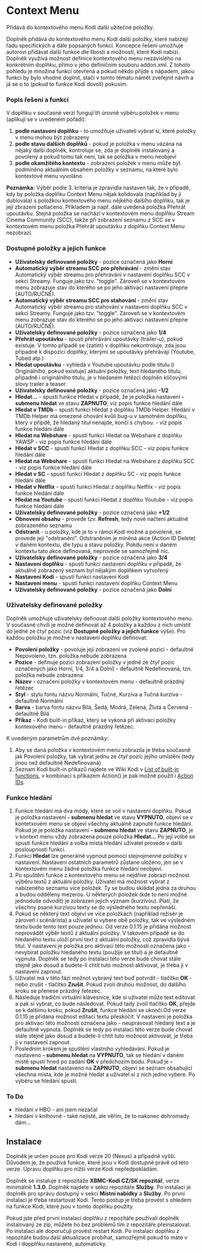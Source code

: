 # Context Menu
Přidává do kontextového menu Kodi další užitečné položky.

Doplněk přidává do kontextového menu Kodi další položky, které nabízejí řadu specifických a dále popsaných funkcí. Koncepce řešení umožňuje autorovi přidávat další funkce dle libosti a možností, které Kodi nabízí. Doplněk využívá možnost definice kontextového menu nezávislého na konkrétním doplňku, přímo v jeho definičním souboru addon.xml. Z tohoto pohledu je množina funkcí otevřená a pokud někdo přijde s nápadem, jakou funkci by bylo vhodné doplnit, stačí v tomto tématu námět zveřejnit návrh a já se o to (pokud to funkce Kodi dovolí) pokusím.

### Popis řešení a funkcí

V doplňku v současné verzi fungují tři úrovně výběru položek v menu (aplikují se v uvedeném pořadí):
1. **podle nastavení doplňku** - to umožňuje uživateli vybrat si, které položky v menu mohou být zobrazeny
2. **podle stavu dalších doplňků** - pokud je položka v menu vázána na nějaký další doplněk, kontroluje se, zda je doplněk instalovaný a povolený a pokud tomu tak není, tak se položka v menu neobjeví
3. **podle okamžitého kontextu** - zobrazení položek v menu může být podmíněno aktuálním obsahem položky v seznamu, na které bylo kontextové menu vyvoláno

**Poznámka:** Výběr podle 3. kritéria je zpravidla nastaven tak, že v případě, kdy by položka doplňku Context Menu nějak kolidovala (například by ji dublovala) s položkou kontextového menu nějkého dalšího doplňku, tak je její zbrazení potlačeno. Příkladem ja např. dále uvedená položka Přehrát upoutávku. Stejná položka se nachází v kontextovém menu doplňku Stream Cinema Community (SCC), takže při zobrazení seznamu z SCC se v kontextovém menu položka Přehrát upoutávku z doplňku Context Menu nezobrazí.

### Dostupné položky a jejich funkce

- **Uživatelsky definované položky** - pozice označená jako **Horní**
- **Automatický výběr streamu SCC pro přehrávání** - změní stav Automatický výběr streamu pro přehrávání v nastavení doplňku SCC v sekci Streamy. Funguje jako tzv. "toggle". Zároveň se v kontextovém menu zobrazuje stav do kterého se po jeho aktivaci nastavení přepne (AUTO/RUČNĚ).
- **Automatický výběr streamu SCC pro stahování** - změní stav Automatický výběr streamu pro stahování v nastavení doplňku SCC v sekci Streamy. Funguje jako tzv. "toggle". Zároveň se v kontextovém menu zobrazuje stav do kterého se po jeho aktivaci nastavení přepne (AUTO/RUČNĚ).
- **Uživatelsky definované položky** - pozice označená jako **1/4**
- **Přehrát upoutávku** - spustí přehrávání upoutávky (trailer-u), pokud existuje. V tomto případě se (zatím) v doplňku nekontroluje, zda jsou případně k dispozici doplňky, kterými se upoutávky přehrávají (Youtube, Tubed atp.)
- **Hledat upoutávku** - vyhledá v Youtube upoutávku podle titulu (i Originálního, pokud existuje) aktuání položky, text hledaného titulu, případně i originálního titulu, je v hledaném řetězci doplněn klíčovými slovy trailer a teaser
- **Uživatelsky definované položky** - pozice označená jako **-1/2**
- **Hledat...** - spustí funkce Hledat v případě, že je položka nastavení **- submenu hledat** ve stavu **ZAPNUTO**, viz popis funkce hledání dále
- **Hledat v TMDb** - spustí funkci Hledat z doplňku TMDb Helper. Hledání v TMDb Helper má omezené chování kvůli bug-u v samotném doplňku, který v přípdě, že hledaný titul nenajde, končí s chybou. - viz popis funkce hledání dále
- **Hledat na Webshare** - spustí funkci Hledat na Webshare z doplňku YAWSP - viz popis funkce hledání dále
- **Hledat v SCC** - spustí funkci Hledat z doplňku SCC - viz popis funkce hledání dále
- **Hledat na Webshare** - spustí funkci Hledat na Webshare z doplňku SCC - viz popis funkce hledání dále
- **Hledat v SC** - spustí funkci Hledat z doplňku SC - viz popis funkce hledání dále
- **Hledat v Netflix** - spustí funkci Hledat z doplňku Netflix - viz popis funkce hledání dále
- **Hledat na Youtube** - spustí funkci Hledat z doplňku Youtube - viz popis funkce hledání dále
- **Uživatelsky definované položky** - pozice označená jako **+1/2**
- **Obnovení obsahu** - provede tzv. **Refresh**, tedy nové načtení aktuálně zobrazeného seznamu
- **Odstranit** - u položky, kde je to v rámci Kodi možné a povolené, se provede její "odstranění". Odstraněním je míněná akce (Action ID Delete) v daném kontextu, dle typu a stavu položky. Pokdu není v daném kontextu tato akce definovaná, neprovede se samozřejmě nic.
- **Uživatelsky definované položky** - pozice označená jako **3/4**
- **Nastavení doplňku** - spustí funkci nastavení doplňku v případě, že aktuálně zobrazený seznam byl nějakým doplňkem vytvořený
- **Nastavení Kodi** - spustí funkci nastavení Kodi
- **Nastavení menu** - spustí funkci nastavení doplňku Context Menu
- **Uživatelsky definované položky** - pozice označená jako **Dolní**

### Uživatelsky definované položky

Doplněk umožňuje uživatelsky definovat další položky kontextového menu. V současné chvíli je možné definovat až 4 položky a každou z nich umístit do jedné ze čtyř pozic (viz **Dostupné položky a jejich funkce** výše). Pro každou položku je možné v nastavení doplňku definovat:

- **Povolení položky** - povoluje její zobrazení ve zvolené pozici - defaultně Nepovoleno, tzn. položka nebude zobrazena
- **Pozice** - definuje pozici zobrazení položky v jedné ze čtyř pozic označených jako Horní, 1/4, 3/4 a Dolní) - defaultně Nedefinovaná, tzn. položka nebude zobrazena
- **Název** - označení položky v kontextovém menu - defaultně prázdný řetězec
- **Styl** - stylu fontu názvu Normální, Tučné, Kurzíva a Tučná kurzíva - defaultně Normální
- **Barva** - barva fontu názvu Bílá, Šedá, Modrá, Zelená, Žlutá a Červená - defaultně Bílá
- **Příkaz** - Kodi built-in příkaz, který se vykoná při aktivaci položky kontexového menu - defaultně prázdný řetězec.

K uvedeným parametrům dvě poznámky:

1. Aby se daná položka v kontextovém menu zobrazila je třeba současně jak Povolení položky, tak vybrat jednu ze čtyř pozic jejího umístění (tedy jinou než defaultně Nedefinovaná)
2. Seznam Kodi built-in příkazů najdete ve Wiki Kodi v [List of built-in functions](https://kodi.wiki/view/List_of_built-in_functions), v kombinaci s příkazem Action() je pak možné použít i [Action IDs](https://kodi.wiki/view/Action_IDs).

### Funkce hledání

1. Funkce hledání má dva módy, které se volí v nastavení doplňku. Pokud je položka nastavení **- submenu hledat** ve stavu **VYPNUTO**, objeví se v kontetxovém menu se objeví všechny aktuálně zapnuté funkce hledání. Pokud je je položka nastavení **- submenu hledat** ve stavu **ZAPNUTO**, je v kontext menu vždy zobrazena pouze položka **Hledat...** Po její volbě se spustí funkce hledání a volba místa hledání uživatel provede v další posloupnosti funkcí.
2. Funkci **Hledat** lze generálně vypnout pomocí stejnojmenné položky v nastavení. Nastavení ostatních parametrů zůstane uloženo, jen se v kontextovém menu žádné položka funkce hledání neobjeví.
3. Po spuštění funkce z kontextového menu se nejdříve zobrazí možnost výběru textů z aktuální položky. Uživatel má možnost vybrat z nabízeného seznamu více položek. Ty se budou skládat jedna za druhou a budou odděleny mezerou. U některých položek (kde to není možné jednoduše odvodit) je zobrazen jejich význam (kurzívou). Platí, že všechny psané kurzívou texty se do výsledného textu nepřenáší.
4. Pokud se některý text objeví ve více položkách (například režisér je zároveň i scénárista) a uživatel si vybere obě položky, tak ve výsledném textu bude tento text pouze jednou. Od verze 0.1.15 je přidána možnost neprovádět výběr textů z aktuální položky. V takovém případě se do hledaného textu uloží první text z aktuální položky, což zpravidla bývá titul. V nastavení je položka pro aktivaci této možnosti označena jako - nevybírat položku hledaného textu (použije se titul) a je defaultně vypnuta. Doplněk se tedy po instalaci této verze bude chovat stále stejně jako dosud a budete-li chtít tuto možnost aktivovat, je třeba ji v nastavení zapnout.
5. Uživatel má v této fázi možnot vybraný text buď potvrdit - tlačítko **OK** - nebo zrušit - tlačítko **Zrušit**. Pokud zvolí druhou možnost, do dalšího kroku se přenese prázdný řetezec.
6. Následuje tradiční virtuálni klávesnice, kde si uživatel může text editovat a pak si vybrat, co bude následovat. Pokud tady zvolí tlačítko **OK**, přejde se k dalšímu kroku, pokud **Zrušit**, funkce hledání se ukončí.Od verze 0.1.15 je přidána možnost editaci textu přeskočit. V nastavení je položka pro aktivaci této možnosti označena jako - neupravovat hledaný text a je defaultně vypnuta. Doplněk se tedy po instalaci této verze bude chovat stále stejně jako dosud a budete-li chtít tuto možnost aktivovat, je třeba ji v nastavení zapnout.
7. Posledním krokem je spuštění vlastního vyhledávání. Pokud je nastaveno **- submenu hledat** na **VYPNUTO**, tak se hledání v daném místě spustí hned po zadání **OK** v předchozím bodu. Pokud je **- submenu hledat** nastaveno na **ZAPNUTO**, objeví se seznam obsahující všechna místa, kde je možné hledat a uživatel si z nich jedno vybere. Po výběru se hledání spustí.

### To Do

- hledání v HBO - ani jsem nezačal
- hledání v knihovně - také nejisté, ale věřím, že to nakonec dohromady dám...

## Instalace

Doplněk je určen pouze pro Kodi verze 20 (Nexus) a případně vyšší. Důvodem je, že používá funkce, které jsou v Kodi dostupné právě od této verze. Úpravu doplňku pro nižší verze Kodi nepředpokládám.

Doplněk se instaluje z repozitáže **XBMC-Kodi CZ/SK repozitář**, verze minimálně **1.3.0**. Doplněk najdete v sekci repozitáře **Služby**. Po instalaci je doplněk pro správu dostupný v sekci **Místní nabídky** a **Služby**. Po první instalaci je třeba restartovat Kodi. Tento postup je třeba provést s ohledem na funkce Kodi, které jsou v tomto doplňku použity.

Pokud jste před první instalací doplňku z repozitáře používali doplněk instalovaný ze zip, můžete ho bez problémů tím z repozitáře přeinstalovat. Po instalaci ale doporučuji provést restart Kodi. Po instalaci doplňku z repozitáře budou daší aktualizace probíhat, samozřejmě pokud to máte v Kodi i dopplňku nastavené, automaticky.